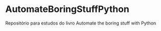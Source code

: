 # AutomateBoringStuffPython
Repositório para estudos do livro Automate the boring stuff with Python
